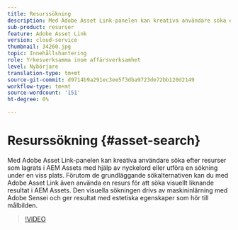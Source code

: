 ```yaml
---
title: Resurssökning
description: Med Adobe Asset Link-panelen kan kreativa användare söka efter resurser som lagrats i AEM Assets med hjälp av nyckelord eller utföra en sökning under en viss plats. Förutom de grundläggande sökalternativen kan du med Adobe Asset Link även använda en resurs för att söka visuellt liknande resultat i AEM Assets. Den visuella sökningen drivs av maskininlärning med Adobe Sensei och ger resultat med estetiska egenskaper som hör till målbilden.
sub-product: resurser
feature: Adobe Asset Link
version: cloud-service
thumbnail: 34260.jpg
topic: Innehållshantering
role: Yrkesverksamma inom affärsverksamhet
level: Nybörjare
translation-type: tm+mt
source-git-commit: d9714b9a291ec3ee5f3dba9723de72bb120d2149
workflow-type: tm+mt
source-wordcount: '151'
ht-degree: 0%

---
```



# Resurssökning {#asset-search}

Med Adobe Asset Link-panelen kan kreativa användare söka efter resurser som lagrats i AEM Assets med hjälp av nyckelord eller utföra en sökning under en viss plats. Förutom de grundläggande sökalternativen kan du med Adobe Asset Link även använda en resurs för att söka visuellt liknande resultat i AEM Assets. Den visuella sökningen drivs av maskininlärning med Adobe Sensei och ger resultat med estetiska egenskaper som hör till målbilden.

>[!VIDEO](https://video.tv.adobe.com/v/34260/?quality=12)
